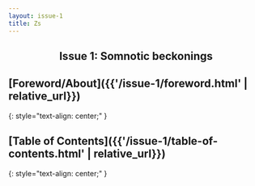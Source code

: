 ```yaml
---
layout: issue-1
title: Zs
---
```


<center>
    <h2>
        Issue 1: Somnotic beckonings
    </h2>
</center>

## [Foreword/About]({{'/issue-1/foreword.html' | relative_url}})
{: style="text-align: center;" }

## [Table of Contents]({{'/issue-1/table-of-contents.html' | relative_url}})
{: style="text-align: center;" }
